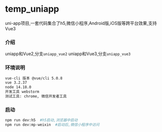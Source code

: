 # temp_uniapp
uni-app项目,一套代码集合了h5,微信小程序,Android版,iOS版等跨平台效果,支持Vue3

### 介绍

uniapp和Vue2,分支`uniapp_vue2`
uniapp和Vue3,分支`uniapp_vue3`

### 环境说明

```html
vue-cli 版本 @vue/cli 5.0.8
vue 3.2.37
node 14.18.0
开发工具 webstorm
测试工具: chrome, 微信开发者工具
```



### 启动

```bash
npm run dev:h5  #h5启动,浏览器中启动
npm run dev:mp-weixin  #启动后,微信小程序中访问
```

